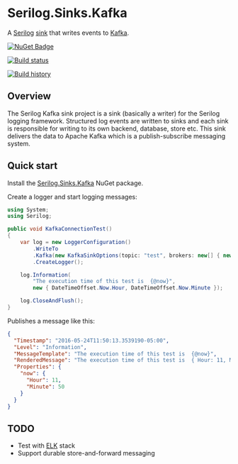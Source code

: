 # Serilog.Sinks.Kafka
A [Serilog](http://serilog.net/) [sink](https://github.com/serilog/serilog/wiki/Provided-Sinks) that writes events to [Kafka](http://kafka.apache.org/).

[![NuGet Badge](https://buildstats.info/nuget/Serilog.Sinks.Kafka?includePreReleases=true)](https://www.nuget.org/packages/Serilog.Sinks.Kafka/)

[![Build status](https://ci.appveyor.com/api/projects/status/34ja7i5rnveewjq8?svg=true)](https://ci.appveyor.com/project/wespday/serilog-sinks-kafka)

[![Build history](https://buildstats.info/appveyor/chart/wespday/serilog-sinks-kafka)](https://ci.appveyor.com/project/wespday/serilog-sinks-kafka/history)

## Overview

The Serilog Kafka sink project is a sink (basically a writer) for the Serilog logging framework.
Structured log events are written to sinks and each sink is responsible for writing to its own backend, 
database, store etc.
This sink delivers the data to Apache Kafka which is a publish-subscribe messaging system.

## Quick start

Install the [Serilog.Sinks.Kafka](https://www.nuget.org/packages/Serilog.Sinks.Kafka) NuGet package.

Create a logger and start logging messages:

```csharp
using System;
using Serilog;

public void KafkaConnectionTest()
{
    var log = new LoggerConfiguration()
        .WriteTo
        .Kafka(new KafkaSinkOptions(topic: "test", brokers: new[] { new Uri("http://localhost:9092") }))
        .CreateLogger();

    log.Information(
        "The execution time of this test is  {@now}",
        new { DateTimeOffset.Now.Hour, DateTimeOffset.Now.Minute });

    log.CloseAndFlush();
}
```

Publishes a message like this:

```json
{
  "Timestamp": "2016-05-24T11:50:13.3539190-05:00",
  "Level": "Information",
  "MessageTemplate": "The execution time of this test is  {@now}",
  "RenderedMessage": "The execution time of this test is  { Hour: 11, Minute: 50 }",
  "Properties": {
    "now": {
      "Hour": 11,
      "Minute": 50
    }
  }
}
```
## TODO
* Test with [ELK](https://www.elastic.co/webinars/introduction-elk-stack) stack
* Support durable store-and-forward messaging
